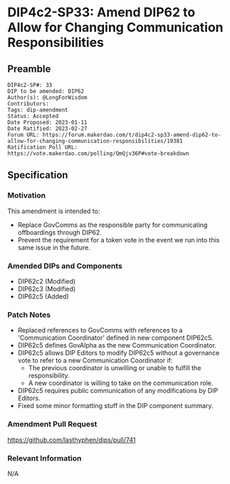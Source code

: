 # DIP4c2-SP33: Amend DIP62 to Allow for Changing Communication Responsibilities

## Preamble

```
DIP4c2-SP#: 33
DIP to be amended: DIP62
Author(s): @LongForWisdom
Contributors:
Tags: dip-amendment
Status: Accepted
Date Proposed: 2023-01-11
Date Ratified: 2023-02-27
Forum URL: https://forum.makerdao.com/t/dip4c2-sp33-amend-dip62-to-allow-for-changing-communication-responsibilities/19381
Ratification Poll URL: https://vote.makerdao.com/polling/QmQjv36P#vote-breakdown
```

## Specification

### Motivation

This amendment is intended to:
* Replace GovComms as the responsible party for communicating offboardings through DIP62.
* Prevent the requirement for a token vote in the event we run into this same issue in the future.

### Amended DIPs and Components

* DIP62c2 (Modified)
* DIP62c3 (Modified)
* DIP62c5 (Added)

### Patch Notes

* Replaced references to GovComms with references to a 'Communication Coordinator' defined in new component DIP62c5.
* DIP62c5 defines GovAlpha as the new Communication Coordinator.
* DIP62c5 allows DIP Editors to modify DIP62c5 without a governance vote to refer to a new Communication Coordinator if:
    * The previous coordinator is unwilling or unable to fulfill the responsibility.
    * A new coordinator is willing to take on the communication role.
* DIP62c5 requires public communication of any modifications by DIP Editors.
* Fixed some minor formatting stuff in the DIP component summary.

### Amendment Pull Request

https://github.com/lasthyphen/dips/pull/741

### Relevant Information

N/A
